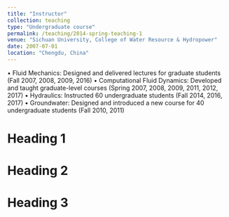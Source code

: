 ```yaml
---
title: "Instructor"
collection: teaching
type: "Undergraduate course"
permalink: /teaching/2014-spring-teaching-1
venue: "Sichuan University, College of Water Resource & Hydropower"
date: 2007-07-01
location: "Chengdu, China"
---
```


• Fluid Mechanics: Designed and delivered lectures for graduate students (Fall 2007, 2008, 2009,
2016)
• Computational Fluid Dynamics: Developed and taught graduate-level courses (Spring 2007, 2008,
2009, 2011, 2012, 2017)
• Hydraulics: Instructed 60 undergraduate students (Fall 2014, 2016, 2017)
• Groundwater: Designed and introduced a new course for 40 undergraduate students (Fall 2010,
2011)

Heading 1
======

Heading 2
======

Heading 3
======